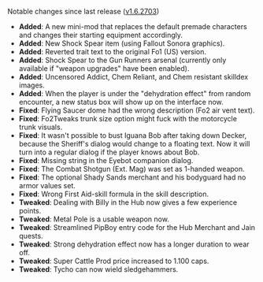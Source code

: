 Notable changes since last release ([v1.6.2703](https://github.com/rotators/Fo1in2/releases/tag/v1.6.2703))

- **Added**: A new mini-mod that replaces the default premade characters and changes their starting equipment accordingly.
- **Added**: New Shock Spear item (using Fallout Sonora graphics).
- **Added**: Reverted trait text to the original Fo1 (US) version.
- **Added**: Shock Spear to the Gun Runners arsenal (currently only available if "weapon upgrades" have been enabled).
- **Added**: Uncensored Addict, Chem Reliant, and Chem resistant skilldex images.
- **Added**: When the player is under the "dehydration effect" from random encounter, a new status box will show up on the interface now.
- **Fixed**: Flying Saucer dome had the wrong description (Fo2 air vent text).
- **Fixed**: Fo2Tweaks trunk size option might fuck with the motorcycle trunk visuals.
- **Fixed**: It wasn't possible to bust Iguana Bob after taking down Decker, because the Sheriff's dialog would change to a floating text. Now it will turn into a regular dialog if the player knows about Bob.
- **Fixed**: Missing string in the Eyebot companion dialog.
- **Fixed**: The Combat Shotgun (Ext. Mag) was set as 1-handed weapon.
- **Fixed**: The optional Shady Sands merchant and his bodyguard had no armor values set.
- **Fixed**: Wrong First Aid-skill formula in the skill description.
- **Tweaked**: Dealing with Billy in the Hub now gives a few experience points.
- **Tweaked**: Metal Pole is a usable weapon now.
- **Tweaked**: Streamlined PipBoy entry code for the Hub Merchant and Jain quests.
- **Tweaked**: Strong dehydration effect now has a longer duration to wear off.
- **Tweaked**: Super Cattle Prod price increased to 1.100 caps.
- **Tweaked**: Tycho can now wield sledgehammers.
